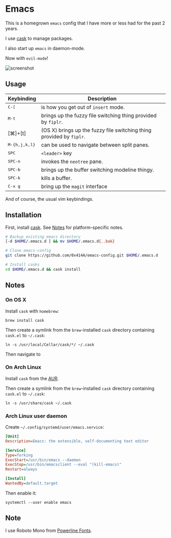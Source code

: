 # Emacs

This is a homegrown `emacs` config that I have more or less had for the past 2 years.

I use [cask](https://github.com/cask/cask) to manage packages. 

I also start up `emacs` in daemon-mode. 

Now with `evil-mode`!

![screenshot](https://cloud.githubusercontent.com/assets/13822200/14009318/8d04803a-f158-11e5-9700-60903108ae7a.png)

## Usage

Keybinding                  | Description
----------------------------|----------------------------------------------------------------------
<kbd>C-[</kbd>              | is how you get out of `insert` mode.
<kbd>M-t</kbd>              | brings up the fuzzy file switching thing provided by `fiplr`.
[⌘]+[t]                     | (OS X) brings up the fuzzy file switching thing provided by `fiplr`.
<kbd>M-{h,j,k,l}</kbd>      | can be used to navigate between split panes.
<kbd>SPC</kbd>              | `<leader>` key
<kbd>SPC-n</kbd>            | invokes the `neotree` pane.
<kbd>SPC-b</kbd>            | brings up the buffer switching modeline thingy.
<kbd>SPC-k</kbd>            | kills a buffer.
<kbd>C-x g</kbd>            | bring up the `magit` interface

And of course, the usual vim keybindings.

## Installation 

First, install [cask](https://github.com/cask/cask). See [Notes](#notes) for platform-specific notes.

``` bash
# Backup existing emacs directory
[-d $HOME/.emacs.d ] && mv $HOME/.emacs.d{,.bak}

# Clone emacs-config
git clone https://github.com/0x414A/emacs-config.git $HOME/.emacs.d

# Install casks
cd $HOME/.emacs.d && cask install
```

## Notes 

### On OS X

Install `cask` with `homebrew`:

	brew install cask

Then create a symlink from the `brew`-installed `cask` directory containing `cask.el` to `~/.cask`:

	ln -s /usr/local/Cellar/cask/*/ ~/.cask
	
Then navigate to 

### On Arch Linux

Install `cask` from the [AUR](https://aur.archlinux.org/packages/cask/).

Then create a symlink from the `brew`-installed `cask` directory containing `cask.el` to `~/.cask`:

    ln -s /usr/share/cask ~/.cask

### Arch Linux user daemon 

Create `~/.config/systemd/user/emacs.service`:

``` cfg
[Unit]
Description=Emacs: the extensible, self-documenting text editor

[Service]
Type=forking
ExecStart=/usr/bin/emacs --daemon
ExecStop=/usr/bin/emacsclient --eval "(kill-emacs)"
Restart=always

[Install]
WantedBy=default.target
```

Then enable it:

	systemctl --user enable emacs

## Note

I use Roboto Mono from [Powerline Fonts](https://github.com/powerline/fonts).

